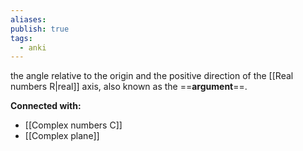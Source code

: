 ```yaml
---
aliases: 
publish: true
tags:
  - anki
---
```



the angle relative to the origin and the positive direction of the [[Real numbers R|real]] axis, also known as the ==**argument**==.













**Connected with:**
- [[Complex numbers C]]
- [[Complex plane]]

